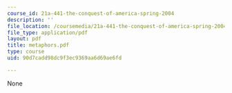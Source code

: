 ```yaml
---
course_id: 21a-441-the-conquest-of-america-spring-2004
description: ''
file_location: /coursemedia/21a-441-the-conquest-of-america-spring-2004/90d7cadd98dc9f3ec9369aa6d69ae6fd_metaphors.pdf
file_type: application/pdf
layout: pdf
title: metaphors.pdf
type: course
uid: 90d7cadd98dc9f3ec9369aa6d69ae6fd

---
```

None